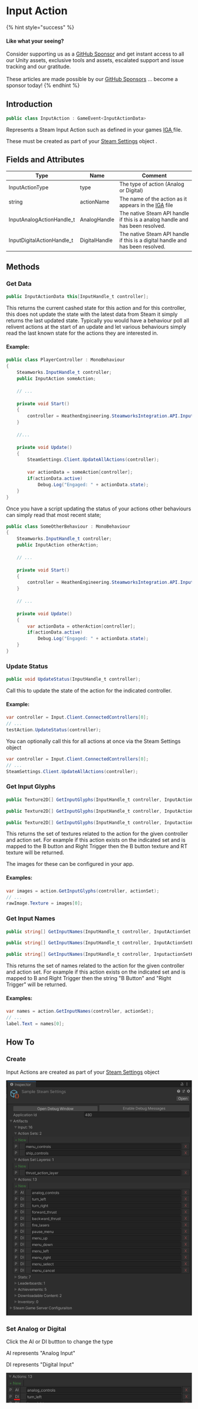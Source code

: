 # Input Action

{% hint style="success" %}
#### Like what your seeing?

Consider supporting us as a [GitHub Sponsor](../../../company/concepts/become-a-sponsor.md) and get instant access to all our Unity assets, exclusive tools and assets, escalated support and issue tracking and our gratitude.\
\
These articles are made possible by our [GitHub Sponsors](https://github.com/sponsors/heathen-engineering) ... become a sponsor today!
{% endhint %}

## Introduction

```csharp
public class InputAction : GameEvent<InputActionData>
```

Represents a Steam Input Action such as defined in your games [IGA ](../learning/core-concepts/steam-input.md#in-game-action-file)file.

These must be created as part of your [Steam Settings](steam-settings.md) object .

## Fields and Attributes

| Type                        | Name          | Comment                                                                                                              |
| --------------------------- | ------------- | -------------------------------------------------------------------------------------------------------------------- |
| InputActionType             | type          | The type of action (Analog or Digital)                                                                               |
| string                      | actionName    | The name of the action as it appears in the [IGA](../learning/core-concepts/steam-input.md#in-game-action-file) file |
| InputAnalogActionHandle\_t  | AnalogHandle  | The native Steam API handle if this is a analog handle and has been resolved.                                        |
| InputDigitalActionHandle\_t | DigitalHandle | The native Steam API handle if this is a digital handle and has been resolved.                                       |

## Methods

### Get Data

```csharp
public InputActionData this[InputHandle_t controller];
```

This returns the current cashed state for this action and for this controller, this does not update the state with the latest data from Steam it simply returns the last updated state. Typically you would have a behaviour poll all relivent actions at the start of an update and let various behaviours simply read the last known state for the actions they are interested in.

#### Example:

```csharp
public class PlayerController : MonoBehaviour
{
    Steamworks.InputHandle_t controller;
    public InputAction someAction;
    
    // ...
    
    private void Start()
    {
        controller = HeathenEngineering.SteamworksIntegration.API.Input.Client.ConnectedControllers[0];
    }
    
    //...
    
    private void Update()
    {
        SteamSettings.Client.UpdateAllActions(controller);
        
        var actionData = someAction[controller];
        if(actionData.active)
            Debug.Log("Engaged: " + actionData.state);
    }
}
```

Once you have a script updating the status of your actions other behaviours can simply read that most recent state;

```csharp
public class SomeOtherBehaviour : MonoBehaviour
{
    Steamworks.InputHandle_t controller;
    public InputAction otherAction;
    
    // ...
    
    private void Start()
    {
        controller = HeathenEngineering.SteamworksIntegration.API.Input.Client.ConnectedControllers[0];
    }
    
    // ...
    
    private void Update()
    {
        var actionData = otherAction[controller];
        if(actionData.active)
            Debug.Log("Engaged: " + actionData.state);
    }
}
```

### Update Status

```csharp
public void UpdateStatus(InputHandle_t controller);
```

Call this to update the state of the action for the indicated controller.

#### Example:

```csharp
var controller = Input.Client.ConnectedControllers[0];
// ...
testAction.UpdateStatus(controller);
```

You can optionally call this for all actions at once via the Steam Settings object

```csharp
var controller = Input.Client.ConnectedControllers[0];
// ...
SteamSettings.Client.UpdateAllActions(controller);
```

### Get Input Glyphs

```csharp
public Texture2D[] GetInputGlyphs(InputHandle_t controller, InputActionSet set);
```

```csharp
public Texture2D[] GetInputGlyphs(InputHandle_t controller, InputActionSetLayer set);
```

```csharp
public Texture2D[] GetInputGlyphs(InputHandle_t controller, InputactionSetHandle_t set);
```

This returns the set of textures related to the action for the given controller and action set. For example if this action exists on the indicated set and is mapped to the B button and Right Trigger then the B button texture and RT texture will be returned.&#x20;

The images for these can be configured in your app.

#### Examples:

```csharp
var images = action.GetInputGlyphs(controller, actionSet);
// ...
rawImage.Texture = images[0];
```

### Get Input Names

```csharp
public string[] GetInputNames(InputHandle_t controller, InputActionSet set);
```

```csharp
public string[] GetInputNames(InputHandle_t controller, InputActionSetLayer set);
```

```csharp
public string[] GetInputNames(InputHandle_t controller, InputactionSetHandle_t set);
```

This returns the set of names related to the action for the given controller and action set. For example if this action exists on the indicated set and is mapped to B and Right Trigger then the string "B Button" and "Right Trigger" will be returned.

#### Examples:

```csharp
var names = action.GetInputNames(controller, actionSet);
// ...
label.Text = names[0];
```

## How To

### Create

Input Actions are created as part of your [Steam Settings](steam-settings.md) object

![](<../../../.gitbook/assets/image (160) (1).png>)

### Set Analog or Digital

Click the AI or DI buttton to change the type

AI represents "Analog Input"

DI represents "Digital Input"

![](<../../../.gitbook/assets/image (161) (1) (1) (1).png>)
